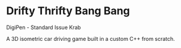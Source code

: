 # Drifty Thrifty Bang Bang
DigiPen - Standard Issue Krab

A 3D isometric car driving game built in a custom C++ from scratch.
